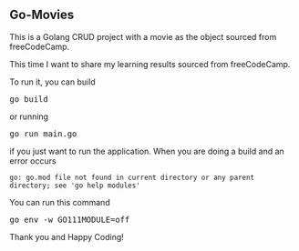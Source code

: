 <h2>Go-Movies</h2>

This is a Golang CRUD project with a movie as the object sourced from freeCodeCamp.

This time I want to share my learning results sourced from freeCodeCamp.

To run it, you can build <pre>go build</pre>
or running

<pre>go run main.go</pre>

if you just want to run the application.
When you are doing a build and an error occurs

<code>go: go.mod file not found in current directory or any parent directory; see 'go help modules'</code>

You can run this command

<pre>go env -w GO111MODULE=off</pre>

Thank you and Happy Coding!
